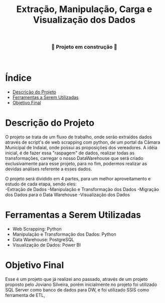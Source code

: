 <h1 align="center"> Extração, Manipulação, Carga e Visualização dos Dados </h1>

<br/>

**<h3 align="center"> :construction: Projeto em construção :construction: </h3>**

<br/>

# Índice

* [Descrição do Projeto](#Descrição-do-Projeto)
* [Ferramentas a Serem Utilizadas](#ferramentas-a-Serem-Utilizadas)
* [Objetivo Final](#objetivo-final)
  


# Descrição do Projeto

O projeto se trata de um fluxo de trabalho, onde serão extraídos dados através de script's de web scrapping com python, de um portal da Câmara Municipal de Indaial, onde possui as proposições dos vereadores. 
A idéia inicial, é de fazer essa "raspagem" de dados, realizar todas as transformações, carregar o nosso DataWarehouse que será criado exclusivamente para esse projeto, para no fim, podermos realizar as devidas análises referente a esses dados.
<br/>

O projeto será dividido em 4 partes, para um melhor aproveitamento e estudo de cada etapa, sendo eles:
<br/>
    -Extração de Dados
    -Manipulação e Transformação dos Dados
    -Migração dos Dados para o Data Warehouse
    -Visualização dos Dados

# Ferramentas a Serem Utilizadas

- Web Scrapping: Python
- Manipulação e Transformação dos Dados: Python
- Data Warehouse: PostgreSQL
- Visualização de Dados: Power BI

# Objetivo Final

Esse é um projeto que já realizei ano passado, através de um projeto proposto pelo Joviano Silveira, porém inicialmente no projeto foi utilizado SQL Server como banco de dados para DW, e foi utilizado SSIS como ferramenta de ETL, 
